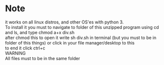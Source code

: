 # Note
it works on all linux distros, and other OS'es with python 3. <br />
To install it you must to navigate to folder of this unzipped program using cd and ls, and type chmod a+x div.sh <br />
after chmod this to open it write sh div.sh in terminal (but you must to be in folder of this things) or click in your file manager/desktop to this<br />
to end it click ctrl+c <br />
WARNING<br />
All files must to be in the same folder <br />
